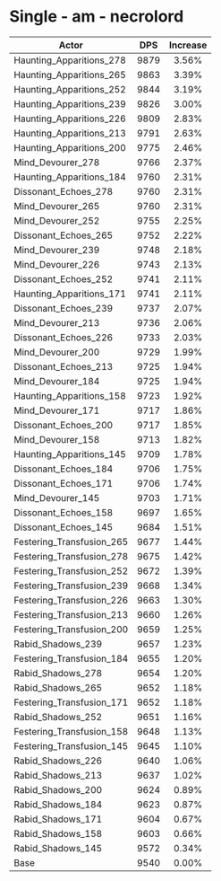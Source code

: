 # Single - am - necrolord
| Actor | DPS | Increase |
|---|:---:|:---:|
|Haunting_Apparitions_278|9879|3.56%|
|Haunting_Apparitions_265|9863|3.39%|
|Haunting_Apparitions_252|9844|3.19%|
|Haunting_Apparitions_239|9826|3.00%|
|Haunting_Apparitions_226|9809|2.83%|
|Haunting_Apparitions_213|9791|2.63%|
|Haunting_Apparitions_200|9775|2.46%|
|Mind_Devourer_278|9766|2.37%|
|Haunting_Apparitions_184|9760|2.31%|
|Dissonant_Echoes_278|9760|2.31%|
|Mind_Devourer_265|9760|2.31%|
|Mind_Devourer_252|9755|2.25%|
|Dissonant_Echoes_265|9752|2.22%|
|Mind_Devourer_239|9748|2.18%|
|Mind_Devourer_226|9743|2.13%|
|Dissonant_Echoes_252|9741|2.11%|
|Haunting_Apparitions_171|9741|2.11%|
|Dissonant_Echoes_239|9737|2.07%|
|Mind_Devourer_213|9736|2.06%|
|Dissonant_Echoes_226|9733|2.03%|
|Mind_Devourer_200|9729|1.99%|
|Dissonant_Echoes_213|9725|1.94%|
|Mind_Devourer_184|9725|1.94%|
|Haunting_Apparitions_158|9723|1.92%|
|Mind_Devourer_171|9717|1.86%|
|Dissonant_Echoes_200|9717|1.85%|
|Mind_Devourer_158|9713|1.82%|
|Haunting_Apparitions_145|9709|1.78%|
|Dissonant_Echoes_184|9706|1.75%|
|Dissonant_Echoes_171|9706|1.74%|
|Mind_Devourer_145|9703|1.71%|
|Dissonant_Echoes_158|9697|1.65%|
|Dissonant_Echoes_145|9684|1.51%|
|Festering_Transfusion_265|9677|1.44%|
|Festering_Transfusion_278|9675|1.42%|
|Festering_Transfusion_252|9672|1.39%|
|Festering_Transfusion_239|9668|1.34%|
|Festering_Transfusion_226|9663|1.30%|
|Festering_Transfusion_213|9660|1.26%|
|Festering_Transfusion_200|9659|1.25%|
|Rabid_Shadows_239|9657|1.23%|
|Festering_Transfusion_184|9655|1.20%|
|Rabid_Shadows_278|9654|1.20%|
|Rabid_Shadows_265|9652|1.18%|
|Festering_Transfusion_171|9652|1.18%|
|Rabid_Shadows_252|9651|1.16%|
|Festering_Transfusion_158|9648|1.13%|
|Festering_Transfusion_145|9645|1.10%|
|Rabid_Shadows_226|9640|1.06%|
|Rabid_Shadows_213|9637|1.02%|
|Rabid_Shadows_200|9624|0.89%|
|Rabid_Shadows_184|9623|0.87%|
|Rabid_Shadows_171|9604|0.67%|
|Rabid_Shadows_158|9603|0.66%|
|Rabid_Shadows_145|9572|0.34%|
|Base|9540|0.00%|
